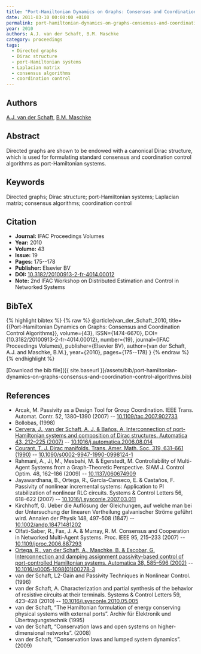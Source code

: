 ```yaml
---
title: "Port-Hamiltonian Dynamics on Graphs: Consensus and Coordination Control Algorithms"
date: 2011-03-10 00:00:00 +0100
permalink: port-hamiltonian-dynamics-on-graphs-consensus-and-coordination-control-algorithms
year: 2010
authors: A.J. van der Schaft, B.M. Maschke
category: proceedings
tags:
  - Directed graphs
  - Dirac structure
  - port-Hamiltonian systems
  - Laplacian matrix
  - consensus algorithms
  - coordination control
---
```

 
## Authors
[A.J. van der Schaft](authors/arjan-van-der-schaft), [B.M. Maschke](authors/bernhard-maschke)
 
## Abstract
Directed graphs are shown to be endowed with a canonical Dirac structure, which is used for formulating standard consensus and coordination control algorithms as port-Hamiltonian systems.
 
## Keywords
Directed graphs; Dirac structure; port-Hamiltonian systems; Laplacian matrix; consensus algorithms; coordination control
 
## Citation
- **Journal:** IFAC Proceedings Volumes
- **Year:** 2010
- **Volume:** 43
- **Issue:** 19
- **Pages:** 175--178
- **Publisher:** Elsevier BV
- **DOI:** [10.3182/20100913-2-fr-4014.00012](https://doi.org/10.3182/20100913-2-fr-4014.00012)
- **Note:** 2nd IFAC Workshop on Distributed Estimation and Control in Networked Systems
 
## BibTeX
{% highlight bibtex %}
{% raw %}
@article{van_der_Schaft_2010,
  title={{Port-Hamiltonian Dynamics on Graphs: Consensus and Coordination Control Algorithms}},
  volume={43},
  ISSN={1474-6670},
  DOI={10.3182/20100913-2-fr-4014.00012},
  number={19},
  journal={IFAC Proceedings Volumes},
  publisher={Elsevier BV},
  author={van der Schaft, A.J. and Maschke, B.M.},
  year={2010},
  pages={175--178}
}
{% endraw %}
{% endhighlight %}
 
[Download the bib file]({{ site.baseurl }}/assets/bib/port-hamiltonian-dynamics-on-graphs-consensus-and-coordination-control-algorithms.bib)
 
## References
- Arcak, M. Passivity as a Design Tool for Group Coordination. IEEE Trans. Automat. Contr. 52, 1380–1390 (2007) -- [10.1109/tac.2007.902733](https://doi.org/10.1109/tac.2007.902733)
- Bollobas, (1998)
- [Cervera, J., van der Schaft, A. J. & Baños, A. Interconnection of port-Hamiltonian systems and composition of Dirac structures. Automatica 43, 212–225 (2007)](interconnection-of-port-hamiltonian-systems-and-composition-of-dirac-structures) -- [10.1016/j.automatica.2006.08.014](https://doi.org/10.1016/j.automatica.2006.08.014)
- [Courant, T. J. Dirac manifolds. Trans. Amer. Math. Soc. 319, 631–661 (1990)](dirac-manifolds) -- [10.1090/s0002-9947-1990-0998124-1](https://doi.org/10.1090/s0002-9947-1990-0998124-1)
- Rahmani, A., Ji, M., Mesbahi, M. & Egerstedt, M. Controllability of Multi-Agent Systems from a Graph-Theoretic Perspective. SIAM J. Control Optim. 48, 162–186 (2009) -- [10.1137/060674909](https://doi.org/10.1137/060674909)
- Jayawardhana, B., Ortega, R., García-Canseco, E. & Castaños, F. Passivity of nonlinear incremental systems: Application to PI stabilization of nonlinear RLC circuits. Systems &amp; Control Letters 56, 618–622 (2007) -- [10.1016/j.sysconle.2007.03.011](https://doi.org/10.1016/j.sysconle.2007.03.011)
- Kirchhoff, G. Ueber die Auflösung der Gleichungen, auf welche man bei der Untersuchung der linearen Vertheilung galvanischer Ströme geführt wird. Annalen der Physik 148, 497–508 (1847) -- [10.1002/andp.18471481202](https://doi.org/10.1002/andp.18471481202)
- Olfati-Saber, R., Fax, J. A. & Murray, R. M. Consensus and Cooperation in Networked Multi-Agent Systems. Proc. IEEE 95, 215–233 (2007) -- [10.1109/jproc.2006.887293](https://doi.org/10.1109/jproc.2006.887293)
- [Ortega, R., van der Schaft, A., Maschke, B. & Escobar, G. Interconnection and damping assignment passivity-based control of port-controlled Hamiltonian systems. Automatica 38, 585–596 (2002)](interconnection-and-damping-assignment-passivity-based-control-of-port-controlled-hamiltonian-systems) -- [10.1016/s0005-1098(01)00278-3](https://doi.org/10.1016/s0005-1098(01)00278-3)
- van der Schaft, L2-Gain and Passivity Techniques in Nonlinear Control. (1996)
- van der Schaft, A. Characterization and partial synthesis of the behavior of resistive circuits at their terminals. Systems &amp; Control Letters 59, 423–428 (2010) -- [10.1016/j.sysconle.2010.05.005](https://doi.org/10.1016/j.sysconle.2010.05.005)
- van der Schaft, “The Hamiltonian formulation of energy conserving physical systems with external ports”. Archiv für Elektronik und Übertragungstechnik (1995)
- van der Schaft, “Conservation laws and open systems on higher-dimensional networks”. (2008)
- van der Schaft, “Conservation laws and lumped system dynamics”. (2009)

